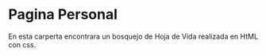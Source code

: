 # Pagina Personal

En esta carperta encontrara un bosquejo de Hoja de Vida realizada en HtML con css.
